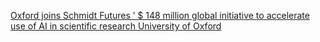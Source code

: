 [Oxford joins Schmidt Futures ’ $ 148 million global initiative to accelerate use of AI in scientific research   University of Oxford ](https://qi.tc/qi/6109)